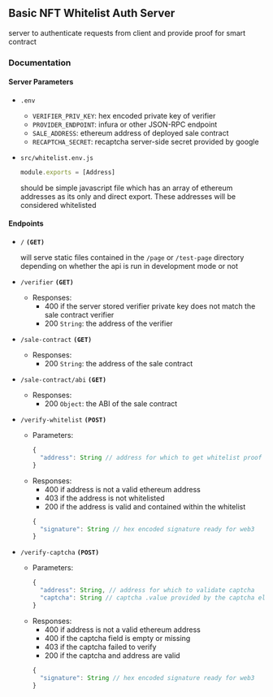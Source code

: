 ## Basic NFT Whitelist Auth Server
server to authenticate requests from client and provide proof for smart contract

### Documentation

#### Server Parameters
* `.env`
  * `VERIFIER_PRIV_KEY`: hex encoded private key of verifier
  * `PROVIDER_ENDPOINT`: infura or other JSON-RPC endpoint
  * `SALE_ADDRESS`: ethereum address of deployed sale contract
  * `RECAPTCHA_SECRET`: recaptcha server-side secret provided by google
* `src/whitelist.env.js`

    ```javascript
    module.exports = [Address]
    ```
    should be simple javascript file which has an array of ethereum addresses as
    its only and direct export. These addresses will be considered whitelisted

#### Endpoints

* `/` **`(GET)`**

  will serve static files contained in the `/page` or `/test-page` directory
  depending on whether the api is run in development mode or not

* `/verifier` __`(GET)`__
  * Responses:
    * 400 if the server stored verifier private key does not match the sale contract
      verifier
    * 200 `String`: the address of the verifier

* `/sale-contract` __`(GET)`__ 
  * Responses:
    * 200 `String`: the address of the sale contract

* `/sale-contract/abi` __`(GET)`__ 
  * Responses:
    * 200 `Object`: the ABI of the sale contract

* `/verify-whitelist` __`(POST)`__ 
  * Parameters:
    ```javascript
    {
      "address": String // address for which to get whitelist proof
    }

    ```
  * Responses:
    * 400 if address is not a valid ethereum address
    * 403 if the address is not whitelisted
    * 200 if the address is valid and contained within the whitelist
    ```javascript
    {
      "signature": String // hex encoded signature ready for web3
    }

* `/verify-captcha` __`(POST)`__ 
  * Parameters:
    ```javascript
    {
      "address": String, // address for which to validate captcha
      "captcha": String // captcha .value provided by the captcha element
    }

    ```
  * Responses:
    * 400 if address is not a valid ethereum address
    * 400 if the captcha field is empty or missing
    * 403 if the captcha failed to verify
    * 200 if the captcha and address are valid
    ```javascript
    {
      "signature": String // hex encoded signature ready for web3
    }
    ```

